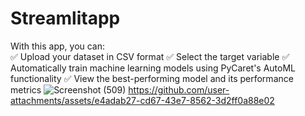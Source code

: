 # Streamlitapp
With this app, you can:  
✅ Upload your dataset in CSV format 
✅ Select the target variable 
✅ Automatically train machine learning models using PyCaret's AutoML functionality 
✅ View the best-performing model and its performance metrics
![Screenshot (509)](https://github.com/user-attachments/assets/b19e1a40-8233-44a4-a45c-c903bab5e955)
https://github.com/user-attachments/assets/e4adab27-cd67-43e7-8562-3d2ff0a88e02


